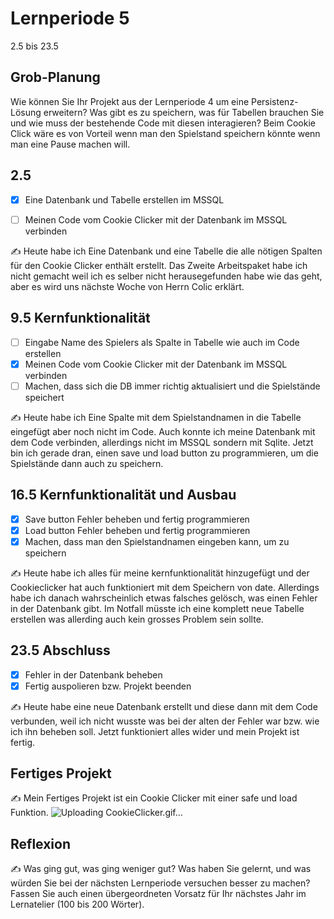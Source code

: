 # Lernperiode 5

2.5 bis 23.5

## Grob-Planung

Wie können Sie Ihr Projekt aus der Lernperiode 4 um eine Persistenz-Lösung erweitern? Was gibt es zu speichern, was für Tabellen brauchen Sie und wie muss der bestehende Code mit diesen interagieren?
Beim Cookie Click wäre es von Vorteil wenn man den Spielstand speichern könnte wenn man eine Pause machen will.

## 2.5

- [x] Eine Datenbank und Tabelle erstellen im MSSQL
- [ ] Meinen Code vom Cookie Clicker mit der Datenbank im MSSQL verbinden


✍️ Heute habe ich Eine Datenbank und eine Tabelle die alle nötigen Spalten für den Cookie Clicker enthält erstellt. Das Zweite Arbeitspaket habe ich nicht gemacht weil ich es selber nicht herausegefunden habe wie das geht, aber es wird uns nächste Woche von Herrn Colic erklärt.


## 9.5 Kernfunktionalität

- [ ] Eingabe Name des Spielers als Spalte in Tabelle wie auch im Code erstellen
- [x] Meinen Code vom Cookie Clicker mit der Datenbank im MSSQL verbinden
- [ ] Machen, dass sich die DB immer richtig aktualisiert und die Spielstände speichert

✍️ Heute habe ich Eine Spalte mit dem Spielstandnamen in die Tabelle eingefügt aber noch nicht im Code.
Auch konnte ich meine Datenbank mit dem Code verbinden, allerdings nicht im MSSQL sondern mit Sqlite.
Jetzt bin ich gerade dran, einen save und load button zu programmieren, um die Spielstände dann auch zu speichern.

## 16.5 Kernfunktionalität und Ausbau

- [x] Save button Fehler beheben und fertig programmieren
- [x] Load button Fehler beheben und fertig programmieren
- [x] Machen, dass man den Spielstandnamen eingeben kann, um zu speichern

✍️ Heute habe ich alles für meine kernfunktionalität hinzugefügt und der Cookieclicker hat auch funktioniert mit dem Speichern von date. Allerdings habe ich danach wahrscheinlich etwas falsches gelösch, was einen Fehler in der Datenbank gibt. Im Notfall müsste ich eine komplett neue Tabelle erstellen was allerding auch kein grosses Problem sein sollte.

## 23.5 Abschluss

- [x] Fehler in der Datenbank beheben
- [x] Fertig auspolieren bzw. Projekt beenden

✍️ Heute habe eine neue Datenbank erstellt und diese dann mit dem Code verbunden, weil ich nicht wusste was bei der alten der Fehler war bzw. wie ich ihn beheben soll. Jetzt funktioniert alles wider und mein Projekt ist fertig.


## Fertiges Projekt

✍️ Mein Fertiges Projekt ist ein Cookie Clicker mit einer safe und load Funktion.
![Uploading CookieClicker.gif…]()


## Reflexion

✍️ Was ging gut, was ging weniger gut? Was haben Sie gelernt, und was würden Sie bei der nächsten Lernperiode versuchen besser zu machen? Fassen Sie auch einen übergeordneten Vorsatz für Ihr nächstes Jahr im Lernatelier (100 bis 200 Wörter).
